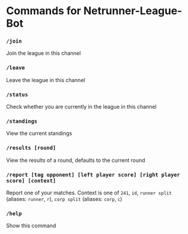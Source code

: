# Commands for Netrunner-League-Bot

### `/join`
Join the league in this channel

### `/leave`
Leave the league in this channel

### `/status`
Check whether you are currently in the league in this channel

### `/standings`
View the current standings

### `/results [round]`
View the results of a round, defaults to the current round

### `/report [tag opponent] [left player score] [right player score] [context]`
Report one of your matches. Context is one of `241`, `id`, `runner split` (aliases: `runner`, `r`), `corp split` (aliases: `corp`, `c`)

### `/help`
Show this command